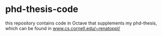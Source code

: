 phd-thesis-code
===============

this repository contains code in Octave that supplements my phd-thesis, which can be found in www.cs.cornell.edu/~renatoppl/